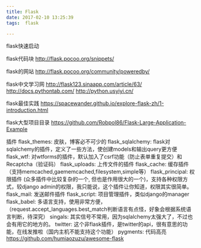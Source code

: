 ```yaml
---
title: Flask
date: 2017-02-10 13:25:39
tags:  flask

---
```


flask快速启动


flask代码块
http://flask.pocoo.org/snippets/

flask的网站
http://flask.pocoo.org/community/poweredby/

flask中文学习网
http://flask123.sinaapp.com/article/63/
http://docs.pythontab.com/
http://python.usyiyi.cn/

flask最佳实践
https://spacewander.github.io/explore-flask-zh/1-introduction.html

flask大型项目目录
https://github.com/Robpol86/Flask-Large-Application-Example


插件
flask_themes: 皮肤，博客必不可少的
flask_sqlalchemy: flask对sqlalchemy的插件，定义了一些方法，使创建models和输出query更方便
flask_wtf: 对wtforms的插件，默认加入了csrf功能（防止表单重复提交）和Recaptcha（验证码）
flask_uploads: 上传文件的插件
flask_cache: 缓存插件（支持memcached,gaememcached,filesystem,simple等）
flask_principal: 权限插件 (众多插件中比较复杂的一个, 但也是作用很大的一个)，支持各种权限方式，较django admin的权限，我只能说，这个插件让你知道，权限其实很简单。
flask_mail: 发送邮件插件
flask_script: 项目管理插件，类似django的manager
flask_babel: 多语言支持，使用非常方便，（request.accept_languages.best_match判断语言有点怪，好象会根据系统语言判断，待深究）
singals: 其实信号不常用，因为sqlalchemy太强大了，不过也会有用它的地方的。
twitter: 这个非flask插件，是twitter的api，很有意思的功能，在线发推啦（国内主机不能支持这个功能）
pygments: 代码高亮
https://github.com/humiaozuzu/awesome-flask


